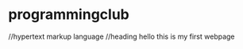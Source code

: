 # programmingclub
<!DOCTYPE html>
<html> //hypertext markup language 
  <head> //heading
    <meta charset="UTF-8">
    <title>title</title>
  </head>
  <body>
  hello this is my first webpage
  </body>
</html>
